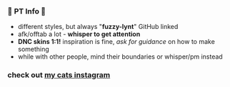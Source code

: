 ### 🐾 **PT Info** 🐾 
- different styles, but always "**fuzzy-lynt**" GitHub linked 
- afk/offtab a lot - **whisper to get attention** 
- **DNC skins 1:1!** inspiration is fine, *ask for guidance* on how to make something 
- while with other people, mind their boundaries or whisper/pm instead

### check out [my cats instagram](https://instagram.com/gaga_and_me)
